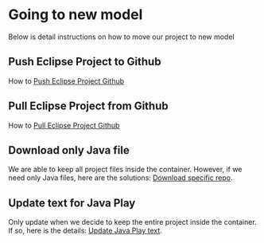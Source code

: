 # Going to new model

Below is detail instructions on how to move our project to new model

## Push Eclipse Project to Github
How to
[Push Eclipse Project Github](push_eclipse_github.md)  

## Pull Eclipse Project from Github
How to 
[Pull Eclipse Project Github](pull_eclipse_github.md)

## Download only Java file
We are able to keep all project files inside the container.
However, if we need only Java files, here are the solutions: 
[Download specific repo](down_git.md).

## Update text for Java Play
Only update when we decide to keep the entire project inside the container. If so, here is the details:
[Update Java Play text](update_text_Java_Play.md).
